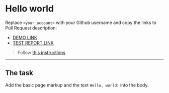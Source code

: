 # Hello world
Replace `<your_account>` with your Github username and copy the links to Pull Request description:
- [DEMO LINK](https://github.com/NgineZZ)
- [TEST REPORT LINK](https://github.com/NgineZZ)

> Follow [this instructions](https://mate-academy.github.io/layout_task-guideline/#how-to-solve-the-layout-tasks-on-github)
___

## The task
Add the basic page markup and the text `Hello, world!` into the body.
